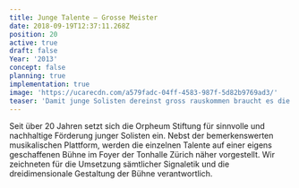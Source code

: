 ```yaml
---
title: Junge Talente — Grosse Meister
date: 2018-09-19T12:37:11.268Z
position: 20
active: true
draft: false
Year: '2013'
concept: false
planning: true
implementation: true
image: 'https://ucarecdn.com/a579fadc-04ff-4583-987f-5d82b9769ad3/'
teaser: 'Damit junge Solisten dereinst gross rauskommen braucht es die richtige Bühne '
---
```

Seit über 20 Jahren setzt sich die Orpheum Stiftung für sinnvolle und nachhaltige Förderung junger Solisten ein. Nebst der bemerkenswerten musikalischen Plattform, werden die einzelnen Talente auf einer eigens geschaffenen Bühne im Foyer der Tonhalle Zürich näher vorgestellt. Wir zeichneten für die Umsetzung sämtlicher Signaletik und die dreidimensionale Gestaltung der Bühne verantwortlich.
